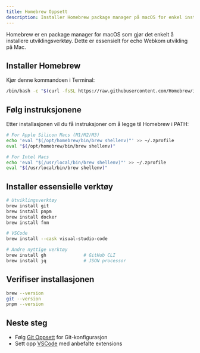 ```yaml
---
title: Homebrew Oppsett
description: Installer Homebrew package manager på macOS for enkel installasjon av utviklingsverktøy.
---
```


Homebrew er en package manager for macOS som gjør det enkelt å installere utviklingsverktøy. Dette er essensielt for echo Webkom utvikling på Mac.

## Installer Homebrew

Kjør denne kommandoen i Terminal:

```bash
/bin/bash -c "$(curl -fsSL https://raw.githubusercontent.com/Homebrew/install/HEAD/install.sh)"
```

## Følg instruksjonene

Etter installasjonen vil du få instruksjoner om å legge til Homebrew i PATH:

```bash
# For Apple Silicon Macs (M1/M2/M3)
echo 'eval "$(/opt/homebrew/bin/brew shellenv)"' >> ~/.zprofile
eval "$(/opt/homebrew/bin/brew shellenv)"

# For Intel Macs
echo 'eval "$(/usr/local/bin/brew shellenv)"' >> ~/.zprofile
eval "$(/usr/local/bin/brew shellenv)"
```

## Installer essensielle verktøy

```bash
# Utviklingsverktøy
brew install git
brew install pnpm
brew install docker
brew install fnm

# VSCode
brew install --cask visual-studio-code

# Andre nyttige verktøy
brew install gh              # GitHub CLI
brew install jq              # JSON processor
```

## Verifiser installasjonen

```bash
brew --version
git --version
pnpm --version
```

## Neste steg

- Følg [Git Oppsett](/guides/sette-opp-git) for Git-konfigurasjon
- Sett opp [VSCode](/guides/vscode-oppsett) med anbefalte extensions
